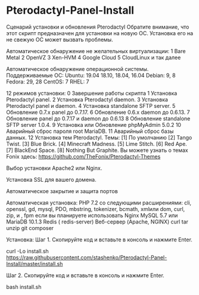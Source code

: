 # Pterodactyl-Panel-Install
Сценарий установки и обновления Pterodactyl
Обратите внимание, что этот скрипт предназначен для установки на новую ОС.
Установка его на не свежую ОС может вызвать проблемы.

Автоматическое обнаружение не желательных виртуализации:
1 Bare Metal
2 OpenVZ
3 Xen-HVM
4 Google Cloud
5 CloudLinux
и так далее

Автоматическое обнаружение операционной системы.
Поддерживаемые ОС:
Ubuntu: 19.04 18.10, 18.04, 16.04
Debian: 9, 8
Fedora: 29, 28
CentOS: 7
RHEL: 7

12 режимов установки:
0 Завершение работы скрипта
1 Установка Pterodactyl panel.
2 Установка Pterodactyl daemon.
3 Установка Pterodactyl panel и daemon.
4 Установка standalone SFTP server.
5 Обновление 0.7.x panel до 0.7.17.
6 Обновление 0.6.x daemon до 0.6.13.
7 Обновление panel до 0.7.17 и daemon до 0.6.13
8 Обновление standalone SFTP server 1.0.4.
9 Установка или Обновление phpMyAdmin 5.0.2
10 Аварийный сброс пароля root MariaDB.
11 Аварийный сброс базы данных.
12 Установка тем Pterodactyl.
Темы:
[1] По умолчанию
[2] Tango Twist.
[3] Blue Brick.
[4] Minecraft Madness.
[5] Lime Stitch.
[6] Red Ape.
[7] BlackEnd Space.
[8] Nothing But Graphite.
Вы можете узнать о темах Fonix здесь: https://github.com/TheFonix/Pterodactyl-Themes

Выбор установки Apache2 или Nginx.

Установка SSL для вашего домена.

Автоматическое закрытие и защита портов

Автоматическая установка:
PHP 7.2 со следующими расширениями: cli, openssl, gd, mysql, PDO, mbstring, tokenizer, bcmath, xmlили dom, curl, zip, и , fpm если вы планируете использовать Nginx
MySQL 5.7 или MariaDB 10.1.3
Redis ( redis-server)
Веб-сервер (Apache, NGINX)
curl
tar
unzip
git
composer

Установка:
Шаг 1. Скопируйте код и вставьте в консоль и нажмите Enter.

curl -Lo install.sh https://raw.githubusercontent.com/stashenko/Pterodactyl-Panel-Install/master/install.sh

Шаг 2. Скопируйте код и вставьте в консоль и нажмите Enter.

bash install.sh

